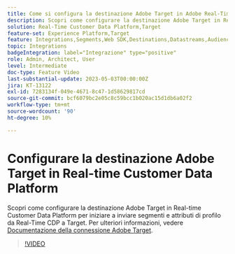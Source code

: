 ```yaml
---
title: Come si configura la destinazione Adobe Target in Adobe Real-Time CDP?
description: Scopri come configurare la destinazione Adobe Target in Real-time Customer Data Platform per iniziare a inviare segmenti e attributi di profilo da Real-Time CDP a Target.
solution: Real-Time Customer Data Platform,Target
feature-set: Experience Platform,Target
feature: Integrations,Segments,Web SDK,Destinations,Datastreams,Audiences,Experience Targeting
topic: Integrations
badgeIntegration: label="Integrazione" type="positive"
role: Admin, Architect, User
level: Intermediate
doc-type: Feature Video
last-substantial-update: 2023-05-03T00:00:00Z
jira: KT-13122
exl-id: 7283134f-049e-4671-8c47-1d58629817cd
source-git-commit: bcf6079bc2e05c8c59bcc1b020ac15d1db6a02f2
workflow-type: tm+mt
source-wordcount: '90'
ht-degree: 10%

---
```


# Configurare la destinazione Adobe Target in Real-time Customer Data Platform

Scopri come configurare la destinazione Adobe Target in Real-time Customer Data Platform per iniziare a inviare segmenti e attributi di profilo da Real-Time CDP a Target. Per ulteriori informazioni, vedere [Documentazione della connessione Adobe Target](https://experienceleague.adobe.com/docs/experience-platform/destinations/catalog/personalization/adobe-target-connection.html?lang=it).

>[!VIDEO](https://video.tv.adobe.com/v/3418799/?learn=on)
